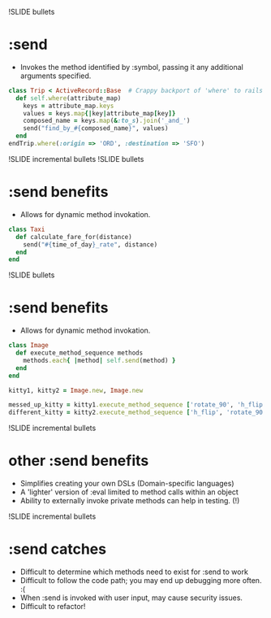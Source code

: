 !SLIDE bullets

# :send

- Invokes the method identified by :symbol, passing it any additional arguments specified.

```ruby
class Trip < ActiveRecord::Base  # Crappy backport of 'where' to rails 2.3
  def self.where(attribute_map)
    keys = attribute_map.keys
    values = keys.map{|key|attribute_map[key]}
    composed_name = keys.map(&:to_s).join('_and_')
    send("find_by_#{composed_name}", values)
  end
endTrip.where(:origin => 'ORD', :destination => 'SFO')
```
!SLIDE incremental bullets
!SLIDE bullets

# :send benefits

- Allows for dynamic method invokation.

```ruby
class Taxi
  def calculate_fare_for(distance)
    send("#{time_of_day}_rate", distance)
  end
end
```

!SLIDE bullets

# :send benefits

- Allows for dynamic method invokation.

```ruby
class Image
  def execute_method_sequence methods
    methods.each{ |method| self.send(method) }
  end
end

kitty1, kitty2 = Image.new, Image.new

messed_up_kitty = kitty1.execute_method_sequence ['rotate_90', 'h_flip']
different_kitty = kitty2.execute_method_sequence ['h_flip', 'rotate_90']
```

!SLIDE incremental bullets

# other :send benefits

- Simplifies creating your own DSLs (Domain-specific languages)
- A 'lighter' version of :eval limited to method calls within an object
- Ability to externally invoke private methods can help in testing. (!)

!SLIDE incremental bullets

# :send catches

- Difficult to determine which methods need to exist for :send to work
- Difficult to follow the code path; you may end up debugging more often.  :(
- When :send is invoked with user input, may cause security issues.
- Difficult to refactor!
